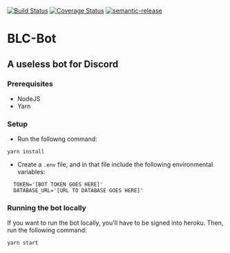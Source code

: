 [![Build Status](https://travis-ci.com/bpas247/OLCBot.svg?branch=master)](https://travis-ci.com/bpas247/OLCBot)
[![Coverage Status](https://coveralls.io/repos/github/bpas247/OLCBot/badge.svg?branch=master)](https://coveralls.io/github/bpas247/OLCBot?branch=master)
[![semantic-release](https://img.shields.io/badge/%20%20%F0%9F%93%A6%F0%9F%9A%80-semantic--release-e10079.svg)](https://github.com/semantic-release/semantic-release)
# BLC-Bot
## A useless bot for Discord

### Prerequisites
- NodeJS
- Yarn

### Setup 
- Run the followng command:
```
yarn install
```
- Create a `.env` file, and in that file include the following environmental variables:
```
  TOKEN='[BOT TOKEN GOES HERE]'
  DATABASE_URL='[URL TO DATABASE GOES HERE]'
```

### Running the bot locally 
If you want to run the bot locally, you'll have to be signed into heroku. Then, run the following command:
```
yarn start
```
